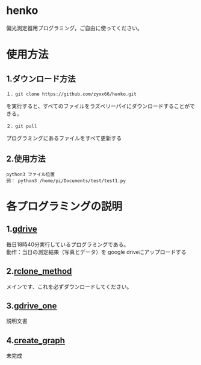 # henko
偏光測定器用プログラミング，ご自由に使ってください。
# 使用方法
## 1.ダウンロード方法
```
１．git clone https://github.com/zyxx66/henko.git
```
を実行すると、すべてのファイルをラズベリーパイにダウンロードすることができる。
```
２．git pull
```
プログラミングにあるファイルをすべて更新する
## 2.使用方法
```
python3 ファイル位置
例： python3 /home/pi/Documents/test/test1.py
```
# 各プログラミングの説明
## 1.[gdrive](gdrive.py)
毎日18時40分実行しているプログラミングである。<br>
動作：当日の測定結果（写真とデータ）を google driveにアップロードする<br>
## 2.[rclone_method](rclone_method.py)
メインです、これを必ずダウンロードしてください。
## 3.[gdrive_one](gdrive_one.py)
説明文書
## 4.[create_graph](create_graph)
未完成

